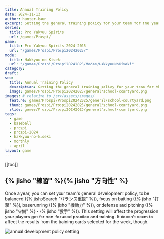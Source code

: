 ```yaml
---
title: Annual Training Policy
date: 2024-11-13
author: hunter-baun
excerpt: Setting the general training policy for your team for the year
series:
  title: Pro Yakyuu Spirits
  url: /games/Prospi/
game: 
  title: Pro Yakyuu Spirits 2024-2025
  url: "/games/Prospi/Prospi20242025/"
mode: 
  title: Hakkyuu no Kiseki
  url: "/games/Prospi/Prospi20242025/Modes/HakkyuuNoKiseki"
category: 
draft: 
seo:
  title: Annual Training Policy
  description: Setting the general training policy for your team for the year
  image: games/Prospi/Prospi20242025/general/school-courtyard.png
images: # relative to /src/assets/images/
  feature: games/Prospi/Prospi20242025/general/school-courtyard.png
  thumb: games/Prospi/Prospi20242025/general/school-courtyard.png
  slide: games/Prospi/Prospi20242025/general/school-courtyard.png
tags:
  - game
  - baseball
  - prospi
  - prospi-2024
  - hakkyuu-no-kiseki
  - monthly
  - april
layout: game
---
```

[[toc]]
## {% jisho "練習" %}{% jisho "方向性" %}

Once a year, you can set your team's general development policy, to be balanced ({% jishoSearch "バランス重視" %}), focus on batting ({% jisho "打撃" %}), baserunning ({% jisho "機動力" %}), or defense and pitching ({% jisho "守備" %}・{% jisho "投手" %}). This setting will affect the progression your players get for non-focused practice and training. It doesn't seem to affect the results from the training cards selected for the week, though.

![annual development policy setting](/assets/images/games/Prospi/Prospi20242025/HakkyuNoKiseki/Monthly/April/annual-training-policy/set-annual-training-policy.png)